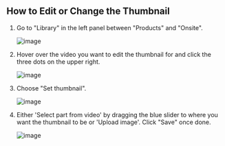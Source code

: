 ## How to Edit or Change the Thumbnail

1. Go to "Library" in the left panel between "Products" and "Onsite".
   
   ![image](https://github.com/user-attachments/assets/ccdb9e96-95cd-4ae5-8efa-b5e63e55b4f2)


2. Hover over the video you want to edit the thumbnail for and click the three dots on the upper right.
   
   ![image](https://github.com/user-attachments/assets/e63477c1-baff-488e-b745-53f607b34daa)


3. Choose "Set thumbnail".
   
   ![image](https://github.com/user-attachments/assets/a8baaed9-e183-43b1-bd09-4f7b95296de8)


4. Either 'Select part from video' by dragging the blue slider to where you want the thumbnail to be or 'Upload image'. Click "Save" once done.
   
   ![image](https://github.com/user-attachments/assets/ea33f39d-45b5-4cdb-bab6-4850b0f7da26)

